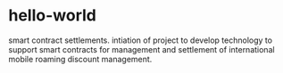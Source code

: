 # hello-world
smart contract settlements.
intiation of project to develop technology to support smart contracts for management and settlement of international mobile roaming discount management.
